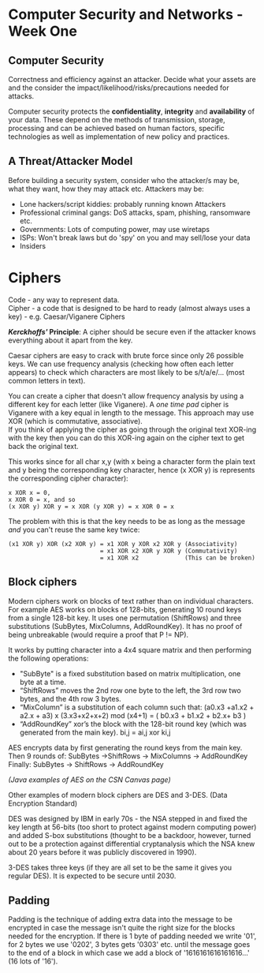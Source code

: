 # Computer Security and Networks - Week One

## Computer Security
Correctness and efficiency against an attacker.
Decide what your assets are and the consider the impact/likelihood/risks/precautions needed for attacks.

Computer security protects the **confidentiality**, **integrity** and **availability** of your data.
These depend on the methods of transmission, storage, processing and can be achieved based on human factors, specific technologies as well as implementation of new policy and practices.

## A Threat/Attacker Model
Before building a security system, consider who the attacker/s may be, what they want, how they may attack etc.
Attackers may be:
+ Lone hackers/script kiddies: probably running known Attackers
+ Professional criminal gangs: DoS attacks, spam, phishing, ransomware etc.
+ Governments: Lots of computing power, may use wiretaps
+ ISPs: Won't break laws but do 'spy' on you and may sell/lose your data
+ Insiders

# Ciphers
Code - any way to represent data.  
Cipher - a code that is designed to be hard to ready (almost always uses a key) - e.g. Caesar/Viganere Ciphers

**_Kerckhoffs'_ Principle**: A cipher should be secure even if the attacker knows everything about it apart from the key.  

Caesar ciphers are easy to crack with brute force since only 26 possible keys. We can use frequency analysis (checking how often each letter appears) to check which characters are most likely to be s/t/a/e/... (most common letters in text).

You can create a cipher that doesn't allow frequency analysis by using a different key for each letter (like Viganere). A *one time pad* cipher is Viganere with a key equal in length to the message. This approach may use XOR (which is commutative, associative).  
If you think of applying the cipher as going through the original text XOR-ing with the key then you can do this XOR-ing again on the cipher text to get back the original text.  

This works since for all char x,y (with x being a character form the plain text and y being the corresponding key character, hence (x XOR y) is represents the corresponding cipher character):
```
x XOR x = 0,
x XOR 0 = x, and so
(x XOR y) XOR y = x XOR (y XOR y) = x XOR 0 = x
```
The problem with this is that the key needs to be as long as the message *and* you can't reuse the same key twice:
```
(x1 XOR y) XOR (x2 XOR y) = x1 XOR y XOR x2 XOR y (Associativity)
                          = x1 XOR x2 XOR y XOR y (Commutativity)
                          = x1 XOR x2             (This can be broken)
```
## Block ciphers
Modern ciphers work on blocks of text rather than on individual characters. For example AES works on blocks of 128-bits, generating 10 round keys from a single 128-bit key. It uses one permutation (ShiftRows) and three substitutions (SubBytes, MixColumns, AddRoundKey). It has no proof of being unbreakable (would require a proof that P != NP).

It works by putting character into a 4x4 square matrix and then performing the following operations:

+ "SubByte" is a fixed substitution based on matrix multiplication, one byte at a time.
+ “ShiftRows” moves the 2nd row one byte to the left, the 3rd row two bytes, and the 4th row 3 bytes.
+ “MixColumn” is a substitution of each column such that: (a0.x3 +a1.x2 + a2.x + a3) x (3.x3+x2+x+2) mod (x4+1) = ( b0.x3 + b1.x2 + b2.x+ b3 )
+ “AddRoundKey” xor’s the block with the 128-bit round key (which was generated from the main key). bi,j = ai,j xor ki,j

AES encrypts data by first generating the round keys from the main key.  
Then 9 rounds of: SubBytes ->ShiftRows -> MixColumns -> AddRoundKey  
Finally: SubBytes -> ShiftRows -> AddRoundKey

*(Java examples of AES on the CSN Canvas page)*

Other examples of modern block ciphers are DES and 3-DES. (Data Encryption Standard)

DES was designed by IBM in early 70s  - the NSA stepped in and fixed the key length at 56-bits (too short to protect against modern computing power) and added S-box substitutions (thought to be a backdoor, however, turned out to be a protection against differential cryptanalysis which the NSA knew about 20 years before it was publicly discovered in 1990).

3-DES takes three keys (if they are all set to be the same it gives you regular DES). It is expected to be secure until 2030.

## Padding

Padding is the technique of adding extra data into the message to be encrypted in case the message isn't quite the right size for the blocks needed for the encryption.
If there is 1 byte of padding needed we write '01', for 2 bytes we use '0202', 3 bytes gets '0303' etc. until the message goes to the end of a block in which case we add a block of '1616161616161616...' (16 lots of '16').  
